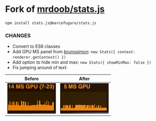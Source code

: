 Fork of [mrdoob/stats.js](https://github.com/mrdoob/stats.js)
========

```
npm install stats.js@marcofugaro/stats.js
```

### CHANGES

- Convert to ES6 classes
- Add GPU MS panel from [brunosimon](https://github.com/brunosimon/threejs-points-physical-material/blob/main/src/javascript/Utils/Stats.js): `new Stats({ context: renderer.getContext() })`
- Add option to hide min and max: `new Stats({ showMinMax: false })`
- Fix jumping around of text:

| Before | After |
|-------|--------|
| <img src="files/twitch-before.gif" /> | <img src="files/twitch-after.gif" /> |